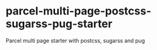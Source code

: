 # parcel-multi-page-postcss-sugarss-pug-starter
Parcel multi page starter with postcss, sugarss and pug
